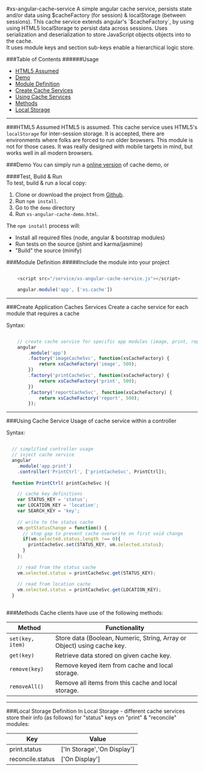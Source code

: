 #xs-angular-cache-service
A simple angular cache service, persists state and/or data using $cacheFactory (for session) & localStorage (between sessions).
This cache service extends angular's `$cacheFactory`, by using using HTML5 localStorage to persist data across sessions. 
Uses serialization and deserialization to store JavaScript objects objects into to the cache.   
It uses module keys and section sub-keys enable a hierarchical logic store.

###Table of Contents 
######Usage

* [HTML5 Assumed](#assumption)
* [Demo](#demo)
* [Module Definition](#module-definition)
* [Create Cache Services](#create-cache-services)
* [Using Cache Services](#using-cache-services)
* [Methods](#methods)
* [Local Storage](#local-storage)

----

<a name="assumption"></a>
###HTML5 Assumed
HTML5 is assumed. This cache service uses HTML5's `localStorage` for inter-session storage.
It is accepted, there are environments where folks are forced to run older browsers. 
This module is not for those cases.
It was really designed with mobile targets in mind, but works well in all modern browsers. 

<a name="demo"></a>
###Demo
You can simply run a [online version](http://common.xybersolve.com/xs-angular-cache-service/demo/xs-angular-demo.html) of cache demo, or  



####Test, Build & Run  
To test, build & run a local copy: 

1) Clone or download the project from [Github](https://github.com/gmilligan/xs-angular-cache-service). 
2) Run `npm install`. 
3) Go to the `demo` directory 
4) Run `xs-angular-cache-demo.html`.

The `npm install` process will:

* Install all required files (node, angular & bootstrap modules)
* Run tests on the source (jshint and karma/jasmine)
* "Build" the source (minify)


<a name="module-definition"></a>
###Module Definition
#####Include the module into your project
```js

    <script src="/service/xs-angular-cache-service.js"></script>

    angular.module('app', ['xs.cache'])

```  
----
<a name="create-cache-services"></a>
###Create Application Caches Services 
Create a cache service for each module that requires a cache 

Syntax:
```js

    // create cache service for specific app modules (image, print, report)
    angular
        .module('app')
        .factory('imageCacheSvc', function(xsCacheFactory) {
            return xsCacheFactory('image', 500);
        })
        .factory('printCacheSvc', function(xsCacheFactory) {
            return xsCacheFactory('print', 500);
        })
        .factory('reportCacheSvc', function(xsCacheFactory) {
            return xsCacheFactory('report', 500);
        });

```
----
<a name="using-cache-services"></a>
###Using Cache Service
Usage of cache service within a controller  

Syntax:
```js

  // simplified controller usage
  // inject cache service
  angular
    .module('app.print')
    .controller('PrintCtrl', ['printCacheSvc', PrintCtrl]);
  
  function PrintCtrl( printCacheSvc ){

    // cache key definitions
    var STATUS_KEY = 'status';
    var LOCATION_KEY = 'location';
    var SEARCH_KEY = 'key';
    
    // write to the status cache
    vm.gotStatusChange = function() {
      // stop gap to prevent cache overwrite on first void change
      if(vm.selected.status.length !== 0){
        printCacheSvc.set(STATUS_KEY, vm.selected.status);
      }
    };
    
    // read from the status cache
    vm.selected.status = printCacheSvc.get(STATUS_KEY);
    
    // read from location cache
    vm.selected.status = printCacheSvc.get(LOCATION_KEY);
  }
    
```

<a name="methods"></a>
###Methods
Cache clients have use of the following methods: 

 Method              | Functionality
---------------------|----------------------------
`set(key, item)`     | Store data (Boolean, Numeric, String, Array or Object) using cache key. 
`get(key)`           | Retrieve data stored on given cache key.
`remove(key)`        | Remove keyed item from cache and local storage.  
`removeAll()`        | Remove all items from this cache and local storage.

----

<a name="local-storage"></a>
###Local Storage Definition
In Local Storage - different cache services store their info (as follows) for "status" keys on "print" & "reconcile" modules:
  
Key                | Value                       
------------------ | ----------------------------                   
print.status       | ['In Storage','On Display'] 
reconcile.status   | ['On Display']                  

 
